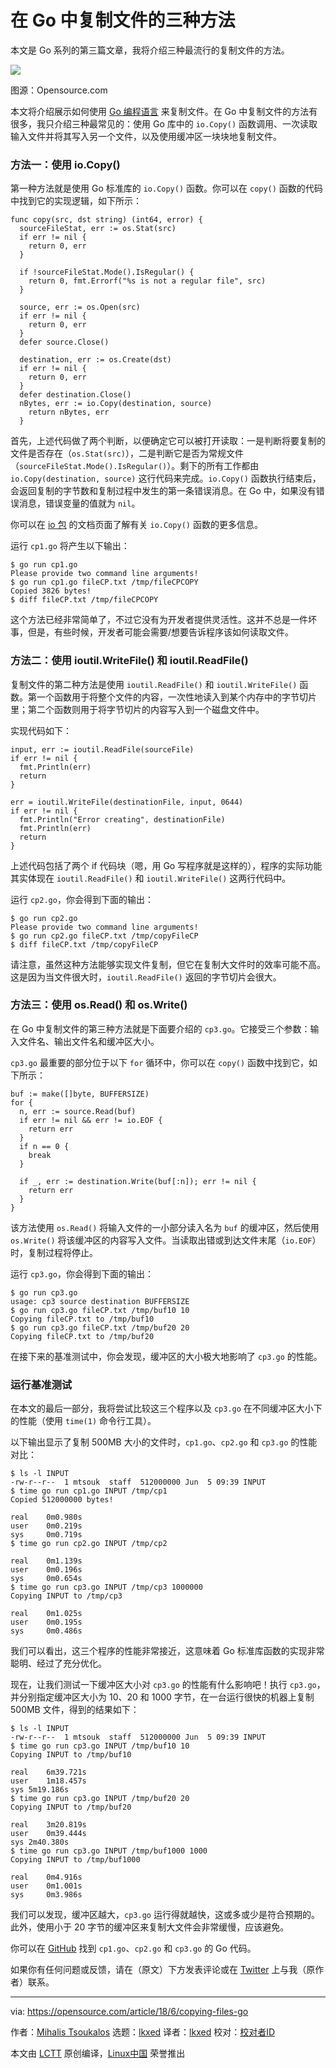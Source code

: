 [#]: subject: "3 ways to copy files in Go"
[#]: via: "https://opensource.com/article/18/6/copying-files-go"
[#]: author: "Mihalis Tsoukalos https://opensource.com/users/mtsouk"
[#]: collector: "lkxed"
[#]: translator: "lkxed"
[#]: reviewer: " "
[#]: publisher: " "
[#]: url: " "

在 Go 中复制文件的三种方法
======
本文是 Go 系列的第三篇文章，我将介绍三种最流行的复制文件的方法。

![][1]

图源：Opensource.com

本文将介绍展示如何使用 [Go 编程语言][3] 来复制文件。在 Go 中复制文件的方法有很多，我只介绍三种最常见的：使用 Go 库中的 `io.Copy()` 函数调用、一次读取输入文件并将其写入另一个文件，以及使用缓冲区一块块地复制文件。

### 方法一：使用 io.Copy()

第一种方法就是使用 Go 标准库的 `io.Copy()` 函数。你可以在 `copy()` 函数的代码中找到它的实现逻辑，如下所示：

```
func copy(src, dst string) (int64, error) {
  sourceFileStat, err := os.Stat(src)
  if err != nil {
    return 0, err
  }

  if !sourceFileStat.Mode().IsRegular() {
    return 0, fmt.Errorf("%s is not a regular file", src)
  }

  source, err := os.Open(src)
  if err != nil {
    return 0, err
  }
  defer source.Close()

  destination, err := os.Create(dst)
  if err != nil {
    return 0, err
  }
  defer destination.Close()
  nBytes, err := io.Copy(destination, source)
    return nBytes, err
  }
```

首先，上述代码做了两个判断，以便确定它可以被打开读取：一是判断将要复制的文件是否存在（`os.Stat(src)`），二是判断它是否为常规文件（`sourceFileStat.Mode().IsRegular()`）。剩下的所有工作都由 `io.Copy(destination, source)` 这行代码来完成。`io.Copy()` 函数执行结束后，会返回复制的字节数和复制过程中发生的第一条错误消息。在 Go 中，如果没有错误消息，错误变量的值就为 `nil`。

你可以在 [io 包][4] 的文档页面了解有关 `io.Copy()` 函数的更多信息。

运行 `cp1.go` 将产生以下输出：

```
$ go run cp1.go
Please provide two command line arguments!
$ go run cp1.go fileCP.txt /tmp/fileCPCOPY
Copied 3826 bytes!
$ diff fileCP.txt /tmp/fileCPCOPY
```

这个方法已经非常简单了，不过它没有为开发者提供灵活性。这并不总是一件坏事，但是，有些时候，开发者可能会需要/想要告诉程序该如何读取文件。

### 方法二：使用 ioutil.WriteFile() 和 ioutil.ReadFile()

复制文件的第二种方法是使用 `ioutil.ReadFile()` 和 `ioutil.WriteFile()` 函数。第一个函数用于将整个文件的内容，一次性地读入到某个内存中的字节切片里；第二个函数则用于将字节切片的内容写入到一个磁盘文件中。

实现代码如下：

```
input, err := ioutil.ReadFile(sourceFile)
if err != nil {
  fmt.Println(err)
  return
}

err = ioutil.WriteFile(destinationFile, input, 0644)
if err != nil {
  fmt.Println("Error creating", destinationFile)
  fmt.Println(err)
  return
}
```

上述代码包括了两个 if 代码块（嗯，用 Go 写程序就是这样的），程序的实际功能其实体现在 `ioutil.ReadFile()` 和 `ioutil.WriteFile()` 这两行代码中。

运行 `cp2.go`，你会得到下面的输出：

```
$ go run cp2.go
Please provide two command line arguments!
$ go run cp2.go fileCP.txt /tmp/copyFileCP
$ diff fileCP.txt /tmp/copyFileCP
```

请注意，虽然这种方法能够实现文件复制，但它在复制大文件时的效率可能不高。这是因为当文件很大时，`ioutil.ReadFile()` 返回的字节切片会很大。

### 方法三：使用 os.Read() 和 os.Write()

在 Go 中复制文件的第三种方法就是下面要介绍的 `cp3.go`。它接受三个参数：输入文件名、输出文件名和缓冲区大小。

`cp3.go` 最重要的部分位于以下 `for` 循环中，你可以在 `copy()` 函数中找到它，如下所示：

```
buf := make([]byte, BUFFERSIZE)
for {
  n, err := source.Read(buf)
  if err != nil && err != io.EOF {
    return err
  }
  if n == 0 {
    break
  }

  if _, err := destination.Write(buf[:n]); err != nil {
    return err
  }
}
```

该方法使用 `os.Read()` 将输入文件的一小部分读入名为 `buf` 的缓冲区，然后使用 `os.Write()` 将该缓冲区的内容写入文件。当读取出错或到达文件末尾（`io.EOF`）时，复制过程将停止。

运行 `cp3.go`，你会得到下面的输出：

```
$ go run cp3.go
usage: cp3 source destination BUFFERSIZE
$ go run cp3.go fileCP.txt /tmp/buf10 10
Copying fileCP.txt to /tmp/buf10
$ go run cp3.go fileCP.txt /tmp/buf20 20
Copying fileCP.txt to /tmp/buf20
```

在接下来的基准测试中，你会发现，缓冲区的大小极大地影响了 `cp3.go` 的性能。

### 运行基准测试

在本文的最后一部分，我将尝试比较这三个程序以及 `cp3.go` 在不同缓冲区大小下的性能（使用 `time(1)` 命令行工具）。

以下输出显示了复制 500MB 大小的文件时，`cp1.go`、`cp2.go` 和 `cp3.go` 的性能对比：

```
$ ls -l INPUT
-rw-r--r--  1 mtsouk  staff  512000000 Jun  5 09:39 INPUT
$ time go run cp1.go INPUT /tmp/cp1
Copied 512000000 bytes!

real    0m0.980s
user    0m0.219s
sys     0m0.719s
$ time go run cp2.go INPUT /tmp/cp2

real    0m1.139s
user    0m0.196s
sys     0m0.654s
$ time go run cp3.go INPUT /tmp/cp3 1000000
Copying INPUT to /tmp/cp3

real    0m1.025s
user    0m0.195s
sys     0m0.486s
```

我们可以看出，这三个程序的性能非常接近，这意味着 Go 标准库函数的实现非常聪明、经过了充分优化。

现在，让我们测试一下缓冲区大小对 `cp3.go` 的性能有什么影响吧！执行 `cp3.go`，并分别指定缓冲区大小为 10、20 和 1000 字节，在一台运行很快的机器上复制 500MB 文件，得到的结果如下：

```
$ ls -l INPUT
-rw-r--r--  1 mtsouk  staff  512000000 Jun  5 09:39 INPUT
$ time go run cp3.go INPUT /tmp/buf10 10
Copying INPUT to /tmp/buf10

real    6m39.721s
user    1m18.457s
sys 5m19.186s
$ time go run cp3.go INPUT /tmp/buf20 20
Copying INPUT to /tmp/buf20

real    3m20.819s
user    0m39.444s
sys 2m40.380s
$ time go run cp3.go INPUT /tmp/buf1000 1000
Copying INPUT to /tmp/buf1000

real    0m4.916s
user    0m1.001s
sys     0m3.986s
```

我们可以发现，缓冲区越大，`cp3.go` 运行得就越快，这或多或少是符合预期的。此外，使用小于 20 字节的缓冲区来复制大文件会非常缓慢，应该避免。

你可以在 [GitHub][5] 找到 `cp1.go`、`cp2.go` 和 `cp3.go` 的 Go 代码。

如果你有任何问题或反馈，请在（原文）下方发表评论或在 [Twitter][6] 上与我（原作者）联系。

--------------------------------------------------------------------------------

via: https://opensource.com/article/18/6/copying-files-go

作者：[Mihalis Tsoukalos][a]
选题：[lkxed][b]
译者：[lkxed](https://github.com/lkxed)
校对：[校对者ID](https://github.com/校对者ID)

本文由 [LCTT](https://github.com/LCTT/TranslateProject) 原创编译，[Linux中国](https://linux.cn/) 荣誉推出

[a]: https://opensource.com/users/mtsouk
[b]: https://github.com/lkxed
[1]: https://opensource.com/sites/default/files/lead-images/LIFE_cat.png
[3]: https://golang.org/
[4]: https://golang.org/pkg/io/
[5]: https://github.com/mactsouk/opensource.com
[6]: https://twitter.com/mactsouk
